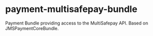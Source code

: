 payment-multisafepay-bundle
===========================

Payment Bundle providing access to the MultiSafepay API. Based on JMSPaymentCoreBundle.
